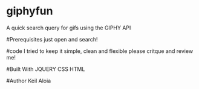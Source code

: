 # giphyfun

A quick search query for gifs using the GIPHY API

#Prerequisites just open and search!

#code I tried to keep it simple, clean and flexible please critque and review me!

#Built With JQUERY CSS HTML

#Author Keil Aloia